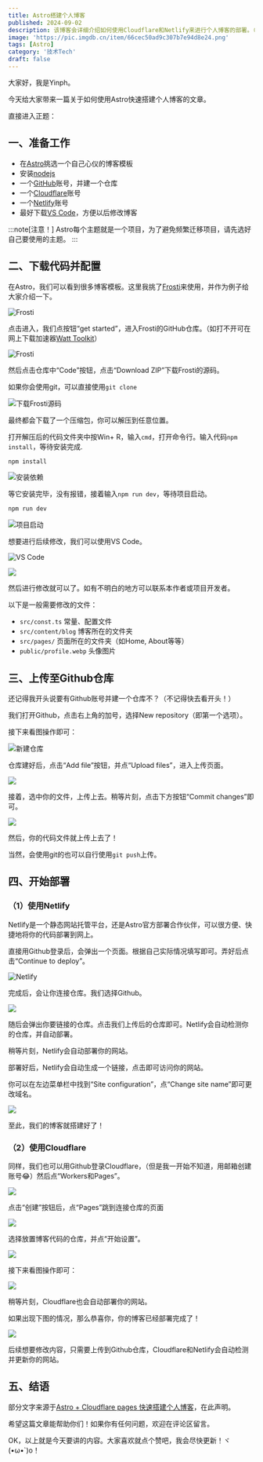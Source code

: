 ```yaml
---
title: Astro搭建个人博客
published: 2024-09-02
description: 该博客会详细介绍如何使用Cloudflare和Netlify来进行个人博客的部署。（保姆级教程！）
image: 'https://pic.imgdb.cn/item/66cec50ad9c307b7e94d8e24.png'
tags: [Astro]
category: '技术Tech'
draft: false 
---
```


大家好，我是Yinph。

今天给大家带来一篇关于如何使用Astro快速搭建个人博客的文章。

直接进入正题：

## 一、准备工作

- 在<a href="https://astro.build/themes/">Astro</a>挑选一个自己心仪的博客模板
- 安装<a href="https://nodejs.cn/">nodejs</a>
- 一个<a href="https://github.com/">GitHub</a>账号，并建一个仓库
- 一个<a href="https://dash.cloudflare.com/">Cloudflare</a>账号
- 一个<a href="https://www.netlify.com/">Netlify</a>账号
- 最好下载<a href="https://code.visualstudio.com/">VS Code</a>，方便以后修改博客

:::note[注意！]
Astro每个主题就是一个项目，为了避免频繁迁移项目，请先选好自己要使用的主题。
:::

## 二、下载代码并配置

在Astro，我们可以看到很多博客模板。这里我挑了<a href="https://astro.build/themes/details/frosti/">Frosti</a>来使用，并作为例子给大家介绍一下。

![Frosti](https://s3.bmp.ovh/imgs/2024/08/28/868cd18a7a788f27.png)

点击进入，我们点按钮“get started”，进入Frosti的GitHub仓库。（如打不开可在网上下载加速器<a href="https://steampp.net/">Watt Toolkit</a>）

![Frosti](https://s3.bmp.ovh/imgs/2024/08/28/e0b37c4c4f600ccb.png)

然后点击仓库中“Code”按钮，点击“Download ZIP”下载Frosti的源码。

如果你会使用git，可以直接使用`git clone`

![下载Frosti源码](https://s3.bmp.ovh/imgs/2024/08/28/ab46924cc60b2d6a.png)

最终都会下载了一个压缩包，你可以解压到任意位置。

打开解压后的代码文件夹中按Win+ R，输入`cmd`，打开命令行。输入代码`npm install`，等待安装完成.

```cmd
npm install
```

![安装依赖](https://s3.bmp.ovh/imgs/2024/08/28/527ebe3f2d0594aa.png)

等它安装完毕，没有报错，接着输入`npm run dev`，等待项目启动。

```cmd
npm run dev
```

![项目启动](https://s3.bmp.ovh/imgs/2024/08/28/01d1140f0e8f5264.png)

想要进行后续修改，我们可以使用VS Code。

![VS Code](https://s3.bmp.ovh/imgs/2024/08/28/b859cad1c10517e5.png)

![](https://s3.bmp.ovh/imgs/2024/08/28/4b1c93f3b8d77ef7.png)

然后进行修改就可以了。如有不明白的地方可以联系本作者或项目开发者。

以下是一般需要修改的文件：

- `src/const.ts` 常量、配置文件
- `src/content/blog` 博客所在的文件夹
- `src/pages/` 页面所在的文件夹（如Home, About等等）
- `public/profile.webp` 头像图片

## 三、上传至Github仓库

还记得我开头说要有Github账号并建一个仓库不？（不记得快去看开头！）

我们打开Github，点击右上角的加号，选择New repository（即第一个选项）。

接下来看图操作即可：

![新建仓库](https://s3.bmp.ovh/imgs/2024/08/28/ff51b1fd113930fd.png)

仓库建好后，点击“Add file”按钮，并点“Upload files”，进入上传页面。

![](https://s3.bmp.ovh/imgs/2024/08/28/22430615356614d2.png)

接着，选中你的文件，上传上去。稍等片刻，点击下方按钮“Commit changes”即可。

![](https://s3.bmp.ovh/imgs/2024/08/28/70a037d31eac5701.png)

然后，你的代码文件就上传上去了！

当然，会使用git的也可以自行使用`git push`上传。

## 四、开始部署

### （1）使用Netlify

Netlify是一个静态网站托管平台，还是Astro官方部署合作伙伴，可以很方便、快捷地将你的代码部署到网上。

直接用Github登录后，会弹出一个页面。根据自己实际情况填写即可。弄好后点击“Continue to deploy”。

![Netlify](https://s3.bmp.ovh/imgs/2024/08/28/beba8a0cc13dca36.png)

完成后，会让你连接仓库。我们选择Github。

![](https://s3.bmp.ovh/imgs/2024/08/28/8b1a60eb460693fc.png)

随后会弹出你要链接的仓库。点击我们上传后的仓库即可。Netlify会自动检测你的仓库，并自动部署。

稍等片刻，Netlify会自动部署你的网站。

部署好后，Netlify会自动生成一个链接，点击即可访问你的网站。

你可以在左边菜单栏中找到“Site configuration”，点“Change site name”即可更改域名。

![](https://s3.bmp.ovh/imgs/2024/08/28/be28a3bcc5441c18.png)

至此，我们的博客就搭建好了！

### （2）使用Cloudflare

同样，我们也可以用Github登录Cloudflare，（但是我一开始不知道，用邮箱创建账号😂）然后点“Workers和Pages”。

![](https://s3.bmp.ovh/imgs/2024/08/28/6172914b3b4a523d.png)

点击“创建”按钮后，点“Pages”跳到连接仓库的页面

![](https://s3.bmp.ovh/imgs/2024/08/28/b16ed122316049d6.png)

选择放置博客代码的仓库，并点“开始设置”。

![](https://s3.bmp.ovh/imgs/2024/08/28/2c3999804476bee4.png)

接下来看图操作即可：

![](https://s3.bmp.ovh/imgs/2024/08/28/dea5a85c24076aa6.png)

稍等片刻，Cloudflare也会自动部署你的网站。

如果出现下图的情况，那么恭喜你，你的博客已经部署完成了！

![](https://pic.imgdb.cn/item/66ceb09fd9c307b7e9326cda.png)

后续想要修改内容，只需要上传到Github仓库，Cloudflare和Netlify会自动检测并更新你的网站。

## 五、结语

部分文字来源于<a href="https://yaoqx.netlify.app/blog/2024-08-15/">Astro + Cloudflare pages 快速搭建个人博客</a>，在此声明。

希望这篇文章能帮助你们！如果你有任何问题，欢迎在评论区留言。

OK，以上就是今天要讲的内容。大家喜欢就点个赞吧，我会尽快更新！ヾ(•ω•`)o！